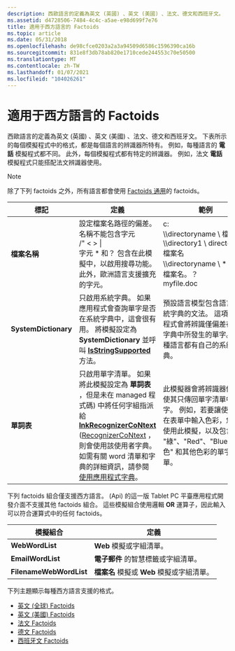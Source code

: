 ```yaml
---
description: 西歐語言的定義為英文 (英國) 、英文 (美國) 、法文、德文和西班牙文。
ms.assetid: d4728506-7484-4c4c-a5ae-e98d699f7e76
title: 適用于西方語言的 Factoids
ms.topic: article
ms.date: 05/31/2018
ms.openlocfilehash: de98cfce0203a2a3a94509d6586c1596390ca16b
ms.sourcegitcommit: 831e8f3db78ab820e1710cede244553c70e50500
ms.translationtype: MT
ms.contentlocale: zh-TW
ms.lasthandoff: 01/07/2021
ms.locfileid: "104026261"
---
```

# <a name="factoids-for-western-languages"></a>適用于西方語言的 Factoids

西歐語言的定義為英文 (英國) 、英文 (美國) 、法文、德文和西班牙文。 下表所示的每個模擬程式中的格式，都是每個語言的辨識器所特有。 例如，每種語言的 **電話** 模擬程式都不同。 此外，每個模擬程式都有特定的辨識器。 例如，法文 **電話** 模擬程式只能搭配法文辨識器使用。

> [!Note]  
> 除了下列 factoids 之外，所有語言都會使用 [Factoids 通用](factoids-common-across-languages.md)的 factoids。

 



| 標記              | 定義                                                                                                                                                                                                                                                                                                                                                                                                           | 範例                                                                                                                                                                                                                                                            |
|----------------------|----------------------------------------------------------------------------------------------------------------------------------------------------------------------------------------------------------------------------------------------------------------------------------------------------------------------------------------------------------------------------------------------------------------------|---------------------------------------------------------------------------------------------------------------------------------------------------------------------------------------------------------------------------------------------------------------------|
| **檔案名稱**         | 設定檔案名路徑的偏差。 名稱不能包含字元<br/> /" < > \|<br/> 字元 \* 和？ 包含在此模擬中，以啟用搜尋功能。 此外，歐洲語言支援擴充的字元。<br/>                                                                                                                                                    | c:<br/> \\\\directoryname \\ 檔案名<br/> \\\\directory1 \\ directory2 \\ 檔案名<br/> \\\\directoryname \\ \* 。\*<br/> 檔案名。？<br/> myfile.doc<br/>                                                                                |
| **SystemDictionary** | 只啟用系統字典。 如果應用程式會查詢單字是否在系統字典中，這會很有用。 將模擬設定為 **SystemDictionary** 並呼叫 [**IsStringSupported**](/windows/desktop/api/msinkaut/nf-msinkaut-iinkrecognizercontext-isstringsupported) 方法。<br/>                                                                                                                                                 | 預設語言模型包含語言和系統字典的文法。 這項模擬程式會將辨識僅偏差在系統字典中所發生的單字。 每種語言都有自己的系統字典。<br/>                   |
| **單詞表**         | 只啟用單字清單。 如果將此模擬設定為 **單詞表** ，但是未在 managed 程式碼) 中將任何字組指派給 [**InkRecognizerCoNtext**](inkrecognizercontext-class.md) ([RecognizerCoNtext](/previous-versions/ms552546(v=vs.100)) ，則會使用該使用者字典。 如需有關 word 清單和字典的詳細資訊，請參閱 [使用應用程式字典](using-application-dictionaries.md)。<br/> | 此模擬器會將辨識器偏移，使其只傳回單字清單中的單字。 例如，若要讓使用者在表單中輸入色彩，您可以使用此模擬，以及包含 "綠"、"Red"、"Blue"、"白色" 和其他色彩的單字清單。<br/> |



 

下列 factoids 組合僅支援西方語言。  (Api) 的這一版 Tablet PC 平臺應用程式開發介面不支援其他 factoids 組合。 這些模擬組合使用邏輯 **OR** 運算子，因此輸入可以符合運算式中的任何 factoids。



| 模擬組合     | 定義                                                                   |
|-------------------------|------------------------------------------------------------------------------|
| **WebWordList**         | **Web** 模擬或字組清單。<br/>                             |
| **EmailWordList**       | **電子郵件** 的智慧標籤或字組清單。<br/>                           |
| **FilenameWebWordList** | **檔案名** 模擬或 **Web** 模擬或字組清單。<br/> |



 

下列主題顯示每種西方語言支援的格式。

-   [英文 (全球) Factoids](english--worldwide--factoids.md)
-   [英文 (美國) Factoids](english--united-states--factoids.md)
-   [法文 Factoids](french-factoids.md)
-   [德文 Factoids](german-factoids.md)
-   [西班牙文 Factoids](spanish-factoids.md)

 

